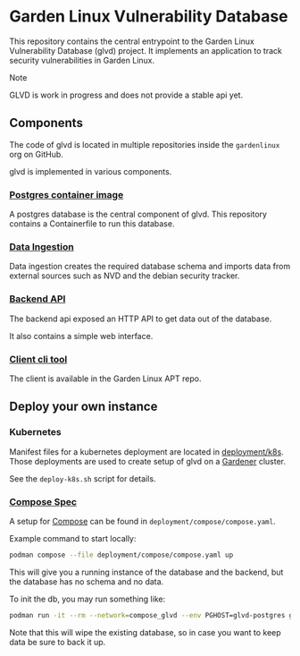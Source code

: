 # Garden Linux Vulnerability Database

This repository contains the central entrypoint to the Garden Linux Vulnerability Database (glvd) project.
It implements an application to track security vulnerabilities in Garden Linux.

> [!NOTE]  
> GLVD is work in progress and does not provide a stable api yet.

## Components

The code of glvd is located in multiple repositories inside the `gardenlinux` org on GitHub.

glvd is implemented in various components.

### [Postgres container image](https://github.com/gardenlinux/glvd-postgres)

A postgres database is the central component of glvd.
This repository contains a Containerfile to run this database.

### [Data Ingestion](https://github.com/gardenlinux/glvd-data-ingestion)

Data ingestion creates the required database schema and imports data from external sources such as NVD and the debian security tracker.

### [Backend API](https://github.com/gardenlinux/glvd-api)

The backend api exposed an HTTP API to get data out of the database.

It also contains a simple web interface.

### [Client cli tool](https://github.com/gardenlinux/package-glvd)

The client is available in the Garden Linux APT repo.

## Deploy your own instance

### Kubernetes

Manifest files for a kubernetes deployment are located in [deployment/k8s](deployment/k8s).
Those deployments are used to create setup of glvd on a [Gardener](https://gardener.cloud) cluster.

See the `deploy-k8s.sh` script for details.

### [Compose Spec](https://compose-spec.io)

A setup for [Compose](https://podman-desktop.io/docs/compose/running-compose) can be found in `deployment/compose/compose.yaml`.

Example command to start locally:

```bash
podman compose --file deployment/compose/compose.yaml up
```

This will give you a running instance of the database and the backend, but the database has no schema and no data.

To init the db, you may run something like:

```bash
podman run -it --rm --network=compose_glvd --env PGHOST=glvd-postgres ghcr.io/gardenlinux/glvd-init:latest
```

Note that this will wipe the existing database, so in case you want to keep data be sure to back it up.
